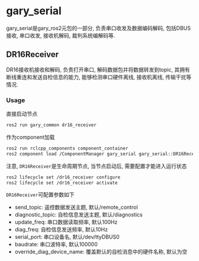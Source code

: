 # gary_serial

gary_serial是gary_ros2元包的一部分, 负责串口收发及数据编码解码, 包括DBUS接收, 串口收发, 接收机解码, 裁判系统编解码等.

## DR16Receiver

DR16接收机接收和解码, 负责打开串口, 解码数据包并将数据转发到topic, 其拥有断线重连和发送自检信息的能力, 能够检测串口硬件离线, 接收机离线, 传输干扰等情况.

### Usage

直接启动节点
```bash
ros2 run gary_common dr16_receiver
```

作为component加载
```bash
ros2 run rclcpp_components component_container
ros2 component load /ComponentManager gary_serial gary_serial::DR16Receiver
```

注意, `DR16Receiver`是生命周期节点, 当节点启动后, 需要配置才能进入运行状态
```bash
ros2 lifecycle set /dr16_receiver configure
ros2 lifecycle set /dr16_receiver activate
```

`DR16Receiver`可配置参数如下

* send_topic: 遥控数据发送主题, 默认/remote_control
* diagnostic_topic: 自检信息发送主题, 默认/diagnostics
* update_freq: 串口数据读取频率, 默认100Hz
* diag_freq: 自检信息发送频率, 默认10Hz
* serial_port: 串口设备名, 默认/dev/ttyDBUS0
* baudrate: 串口波特率, 默认100000
* override_diag_device_name: 覆盖默认的自检消息中的硬件名称, 默认为空
